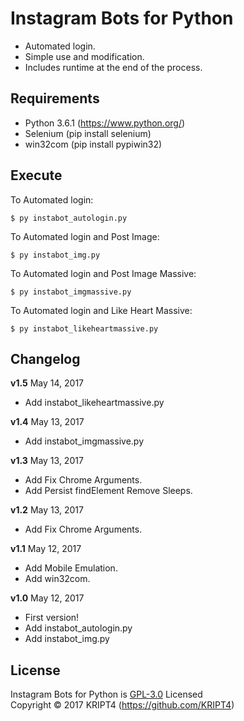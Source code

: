 # Instagram Bots for Python

* Automated login.
* Simple use and modification.
* Includes runtime at the end of the process.

## Requirements

* Python 3.6.1 (https://www.python.org/)
* Selenium (pip install selenium)
* win32com (pip install pypiwin32)

## Execute

To Automated login:

	$ py instabot_autologin.py

To Automated login and Post Image:

	$ py instabot_img.py

To Automated login and Post Image Massive:

	$ py instabot_imgmassive.py

To Automated login and Like Heart Massive:

	$ py instabot_likeheartmassive.py

## Changelog

**v1.5** May 14, 2017
- Add instabot_likeheartmassive.py

**v1.4** May 13, 2017
- Add instabot_imgmassive.py

**v1.3** May 13, 2017
- Add Fix Chrome Arguments.
- Add Persist findElement Remove Sleeps.

**v1.2** May 13, 2017
- Add Fix Chrome Arguments.

**v1.1** May 12, 2017
- Add Mobile Emulation.
- Add win32com.

**v1.0** May 12, 2017
- First version!
- Add instabot_autologin.py
- Add instabot_img.py

## License

Instagram Bots for Python is [GPL-3.0](https://github.com/KRIPT4/Instagram-Bots-for-Python/blob/master/LICENSE) Licensed  
Copyright © 2017 KRIPT4 (https://github.com/KRIPT4)
